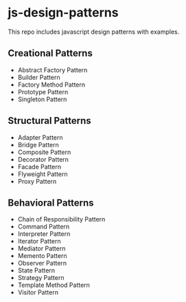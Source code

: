 # js-design-patterns

This repo includes javascript design patterns with examples.

## Creational Patterns

- Abstract Factory Pattern
- Builder Pattern
- Factory Method Pattern
- Prototype Pattern
- Singleton Pattern

## Structural Patterns

- Adapter Pattern
- Bridge Pattern
- Composite Pattern
- Decorator Pattern
- Facade Pattern
- Flyweight Pattern
- Proxy Pattern

## Behavioral Patterns

- Chain of Responsibility Pattern
- Command Pattern
- Interpreter Pattern
- Iterator Pattern
- Mediator Pattern
- Memento Pattern
- Observer Pattern
- State Pattern
- Strategy Pattern
- Template Method Pattern
- Visitor Pattern
